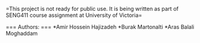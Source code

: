 =This project is not ready for public use. It is being written as part of SENG411 course assignment at University of Victoria=

=== Authors: ===
*Amir Hossein Hajizadeh
*Burak Martonalti
*Aras Balali Moghaddam


